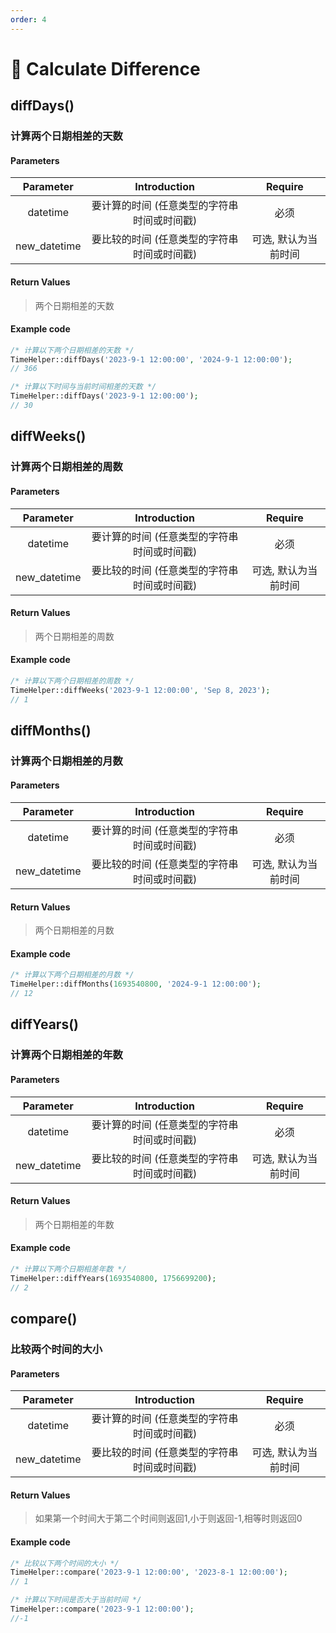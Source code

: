 ```yaml
---
order: 4
---
```


# 🍊 Calculate Difference

## diffDays()

### 计算两个日期相差的天数

#### Parameters

|  Parameter   |      Introduction       |   Require   |
|:------------:|:-----------------------:|:-----------:|
|   datetime   | 要计算的时间 (任意类型的字符串时间或时间戳) |     必须      |
| new_datetime | 要比较的时间 (任意类型的字符串时间或时间戳) | 可选, 默认为当前时间 |

#### Return Values

> 两个日期相差的天数

#### Example code

```php
/* 计算以下两个日期相差的天数 */
TimeHelper::diffDays('2023-9-1 12:00:00', '2024-9-1 12:00:00');
// 366

/* 计算以下时间与当前时间相差的天数 */
TimeHelper::diffDays('2023-9-1 12:00:00');
// 30
```

## diffWeeks()

### 计算两个日期相差的周数

#### Parameters

|  Parameter   |      Introduction       |   Require   |
|:------------:|:-----------------------:|:-----------:|
|   datetime   | 要计算的时间 (任意类型的字符串时间或时间戳) |     必须      |
| new_datetime | 要比较的时间 (任意类型的字符串时间或时间戳) | 可选, 默认为当前时间 |

#### Return Values

> 两个日期相差的周数

#### Example code

```php
/* 计算以下两个日期相差的周数 */
TimeHelper::diffWeeks('2023-9-1 12:00:00', 'Sep 8, 2023');
// 1
```

## diffMonths()

### 计算两个日期相差的月数

#### Parameters

|  Parameter   |      Introduction       |   Require   |
|:------------:|:-----------------------:|:-----------:|
|   datetime   | 要计算的时间 (任意类型的字符串时间或时间戳) |     必须      |
| new_datetime | 要比较的时间 (任意类型的字符串时间或时间戳) | 可选, 默认为当前时间 |

#### Return Values

> 两个日期相差的月数

#### Example code

```php
/* 计算以下两个日期相差的月数 */
TimeHelper::diffMonths(1693540800, '2024-9-1 12:00:00');
// 12
```

## diffYears()

### 计算两个日期相差的年数

#### Parameters

|  Parameter   |      Introduction       |   Require   |
|:------------:|:-----------------------:|:-----------:|
|   datetime   | 要计算的时间 (任意类型的字符串时间或时间戳) |     必须      |
| new_datetime | 要比较的时间 (任意类型的字符串时间或时间戳) | 可选, 默认为当前时间 |

#### Return Values

> 两个日期相差的年数

#### Example code

```php
/* 计算以下两个日期相差年数 */
TimeHelper::diffYears(1693540800, 1756699200);
// 2
```

## compare()

### 比较两个时间的大小

#### Parameters

|  Parameter   |      Introduction       |   Require   |
|:------------:|:-----------------------:|:-----------:|
|   datetime   | 要计算的时间 (任意类型的字符串时间或时间戳) |     必须      |
| new_datetime | 要比较的时间 (任意类型的字符串时间或时间戳) | 可选, 默认为当前时间 |

#### Return Values

> 如果第一个时间大于第二个时间则返回1,小于则返回-1,相等时则返回0

#### Example code

```php
/* 比较以下两个时间的大小 */
TimeHelper::compare('2023-9-1 12:00:00', '2023-8-1 12:00:00');
// 1

/* 计算以下时间是否大于当前时间 */
TimeHelper::compare('2023-9-1 12:00:00');
//-1
```